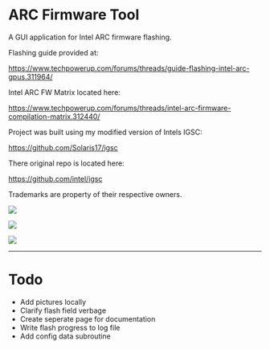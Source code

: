 # ARC Firmware Tool

A GUI application for Intel ARC firmware flashing.

Flashing guide provided at:

https://www.techpowerup.com/forums/threads/guide-flashing-intel-arc-gpus.311964/

Intel ARC FW Matrix located here:

https://www.techpowerup.com/forums/threads/intel-arc-firmware-compilation-matrix.312440/

Project was built using my modified version of Intels IGSC:

https://github.com/Solaris17/igsc

There original repo is located here: 

https://github.com/intel/igsc

Trademarks are property of their respective owners.

![](https://tdepix.io/pictures/mstsc_6z96Kkg3NQ.png)

![](https://tdepix.io/pictures/mstsc_O9lLzYO6No.png)

![](https://tdepix.io/pictures/mstsc_g9XP0U7geV.png)

-----

# Todo
- Add pictures locally
- Clarify flash field verbage
- Create seperate page for documentation
- Write flash progress to log file
- Add config data subroutine